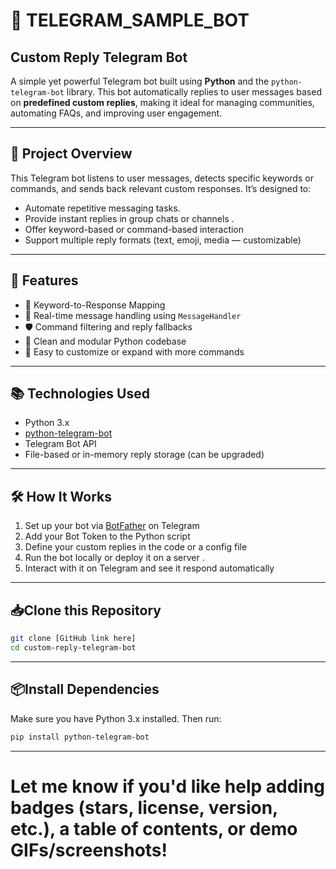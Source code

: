 # 🤖 TELEGRAM_SAMPLE_BOT

## Custom Reply Telegram Bot

A simple yet powerful Telegram bot built using **Python** and the `python-telegram-bot` library. This bot automatically replies to user messages based on **predefined custom replies**, making it ideal for managing communities, automating FAQs, and improving user engagement.

---

## 📌 Project Overview

This Telegram bot listens to user messages, detects specific keywords or commands, and sends back relevant custom responses. It’s designed to:

- Automate repetitive messaging tasks.
- Provide instant replies in group chats or channels . 
- Offer keyword-based or command-based interaction  
- Support multiple reply formats (text, emoji, media — customizable)

---

## 🚀 Features

- 🧠 Keyword-to-Response Mapping  
- 🔄 Real-time message handling using `MessageHandler`  
- 🛡️ Command filtering and reply fallbacks  
- 🧱 Clean and modular Python codebase  
- 💬 Easy to customize or expand with more commands

---

## 📚 Technologies Used

- Python 3.x  
- [python-telegram-bot](https://github.com/python-telegram-bot/python-telegram-bot)  
- Telegram Bot API  
- File-based or in-memory reply storage (can be upgraded)

---

## 🛠️ How It Works

1. Set up your bot via [BotFather](https://core.telegram.org/bots#6-botfather) on Telegram  
2. Add your Bot Token to the Python script  
3. Define your custom replies in the code or a config file  
4. Run the bot locally or deploy it on a server .
5. Interact with it on Telegram and see it respond automatically

---

## 📥Clone this Repository
```bash
git clone [GitHub link here]
cd custom-reply-telegram-bot
```
---

## 📦Install Dependencies
Make sure you have Python 3.x installed. Then run:
```bash
pip install python-telegram-bot
```
---
# Let me know if you'd like help adding badges (stars, license, version, etc.), a table of contents, or demo GIFs/screenshots!

